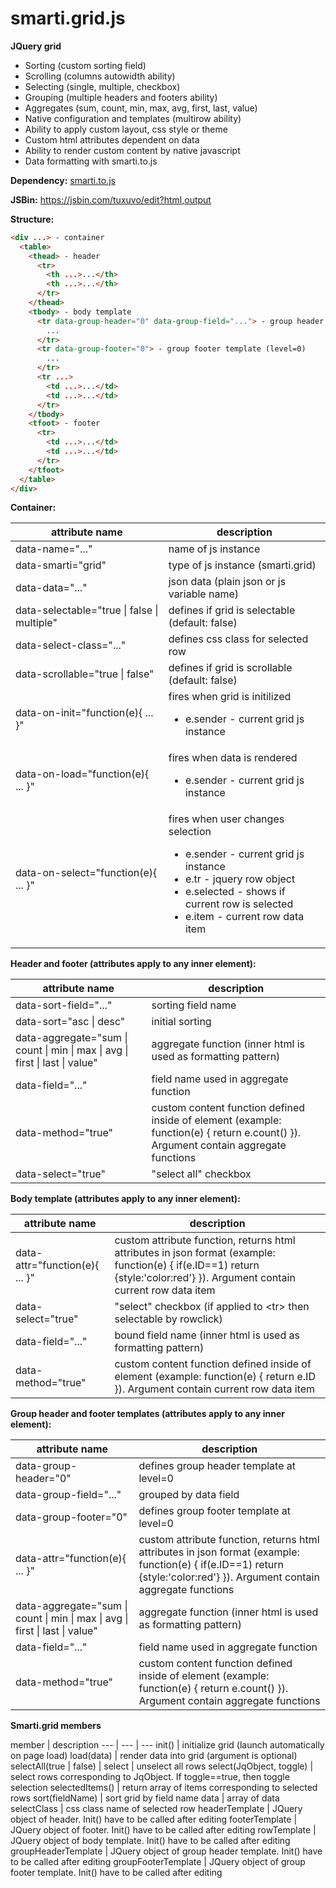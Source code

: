 # smarti.grid.js

<b>JQuery grid</b>

* Sorting (custom sorting field)
* Scrolling (columns autowidth ability)
* Selecting (single, multiple, checkbox)
* Grouping (multiple headers and footers ability)
* Aggregates (sum, count, min, max, avg, first, last, value)
* Native configuration and templates (multirow ability)
* Ability to apply custom layout, css style or theme
* Custom html attributes dependent on data
* Ability to render custom content by native javascript
* Data formatting with smarti.to.js

<b>Dependency:</b> <a href="https://github.com/onitecsoft/smarti.to.js">smarti.to.js</a>

<b>JSBin:</b> <a href="https://jsbin.com/tuxuvo/edit?html,output">https://jsbin.com/tuxuvo/edit?html,output</a>

<b>Structure:</b>
```html
<div ...> - container
  <table>
    <thead> - header
      <tr>
        <th ...>...</th>
        <th ...>...</th>
      </tr>
    </thead>
    <tbody> - body template
      <tr data-group-header="0" data-group-field="..."> - group header template (level=0)
        ...
      </tr>
      <tr data-group-footer="0"> - group footer template (level=0)
        ...
      </tr>
      <tr ...>
        <td ...>...</td>
        <td ...>...</td>
      </tr>
    </tbody>
    <tfoot> - footer
      <tr>
        <td ...>...</td>
        <td ...>...</td>
      </tr>
    </tfoot>
  </table>
</div>
```
<b>Container:</b>

attribute name | description
--- | ---
data-name="..." | name of js instance
data-smarti="grid" | type of js instance (smarti.grid)
data-data="..." | json data (plain json or js variable name)
data-selectable="true \| false \| multiple" | defines if grid is selectable (default: false)
data-select-class="..." | defines css class for selected row
data-scrollable="true \| false" | defines if grid is scrollable (default: false)
data-on-init="function(e){ ... }" | fires when grid is initilized<ul><li>e.sender - current grid js instance</li></ul>
data-on-load="function(e){ ... }" | fires when data is rendered<ul><li>e.sender - current grid js instance</li></ul>
data-on-select="function(e){ ... }" | fires when user changes selection<ul><li>e.sender - current grid js instance</li><li>e.tr - jquery row object</li><li>e.selected - shows if current row is selected</li><li>e.item - current row data item</li></ul>

<b>Header and footer (attributes apply to any inner element):</b>

attribute name | description
--- | ---
data-sort-field="..." | sorting field name
data-sort="asc \| desc" | initial sorting
data-aggregate="sum \| count \| min \| max \| avg \| first \| last \| value" | aggregate function (inner html is used as formatting pattern)
data-field="..." | field name used in aggregate function
data-method="true" | custom content function defined inside of element (example: function(e) { return e.count() }). Argument contain aggregate functions
data-select="true" | "select all" checkbox

<b>Body template (attributes apply to any inner element):</b>

| attribute name                   | description
| -------------------------------- | -----------------------------------------
| data-attr="function(e){ ... }"   | custom attribute function, returns html attributes in json format (example: function(e) { if(e.ID==1) return {style:'color:red'} }). Argument contain current row data item
| data-select="true"               | "select" checkbox (if applied to \<tr\> then selectable by rowclick)
| data-field="..."                 | bound field name (inner html is used as formatting pattern)
| data-method="true"               | custom content function defined inside of element (example: function(e) { return e.ID }). Argument contain current row data item

<b>Group header and footer templates (attributes apply to any inner element):</b>

attribute name | description
--- | ---
data-group-header="0" | defines group header template at level=0
data-group-field="..." | grouped by data field
data-group-footer="0" | defines group footer template at level=0
data-attr="function(e){ ... }" | custom attribute function, returns html attributes in json format (example: function(e) { if(e.ID==1) return {style:'color:red'} }). Argument contain aggregate functions
data-aggregate="sum \| count \| min \| max \| avg \| first \| last \| value" | aggregate function (inner html is used as formatting pattern)
data-field="..." | field name used in aggregate function
data-method="true" | custom content function defined inside of element (example: function(e) { return e.count() }). Argument contain aggregate functions

<b>Smarti.grid members</b>

member | description
--- | --- | ---
init() | initialize grid (launch automatically on page load)
load(data) | render data into grid (argument is optional)
selectAll(true \| false) | select \| unselect all rows
select(JqObject, toggle) | select rows corresponding to JqObject. If toggle==true, then toggle selection
selectedItems() | return array of items corresponding to selected rows
sort(fieldName) | sort grid by field name
data | array of data
selectClass | css class name of selected row
headerTemplate | JQuery object of header. Init() have to be called after editing
footerTemplate | JQuery object of footer. Init() have to be called after editing
rowTemplate | JQuery object of body template. Init() have to be called after editing
groupHeaderTemplate | JQuery object of group header template. Init() have to be called after editing
groupFooterTemplate | JQuery object of group footer template. Init() have to be called after editing
